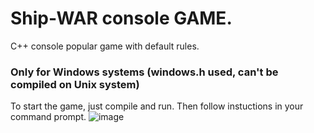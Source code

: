 # Ship-WAR console GAME.
C++ console popular game with default rules. 
### Only for Windows systems (windows.h used, can't be compiled on Unix system)

To start the game, just compile and run. Then follow instuctions in your command prompt.
![image](https://user-images.githubusercontent.com/36516154/193915445-1235ec3a-7041-4dac-ad8c-69f63277cedd.png)
